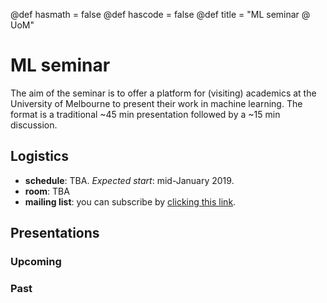 @def hasmath = false
@def hascode = false
@def title = "ML seminar @ UoM"

# ML seminar

The aim of the seminar is to offer a platform for (visiting) academics at the University of Melbourne to present their work in machine learning.
The format is a traditional ~45 min presentation followed by a ~15 min discussion.

## Logistics

* **schedule**: TBA. *Expected start*: mid-January 2019.
* **room**: TBA
* **mailing list**: you can subscribe by [clicking this link](https://lists.unimelb.edu.au/subscribe/ml-seminar).

## Presentations

### Upcoming

### Past
